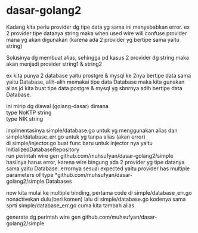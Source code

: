 # dasar-golang2
Kadang kita perlu provider dg tipe data yg sama ini menyebabkan error. ex 2 provider tipe datanya string maka when used wire will confuse provider mana yg akan digunakan (karena ada 2 provider yg bertipe sama yaitu string)

Solusinya dg membuat alias, sehingga pd kasus 2 provider dg string maka akan menjadi provider string1 & string2

ex kita punya 2 database yaitu prostgre & mysql ke 2nya bertipe data sama yaitu Database, alih-alih memakai tipe data Database maka kita gunakan alias jd kita buat tipe data postgre & mysql yg sbnrnya adlh bertipe data Database.

ini mirip dg diawal (golang-dasar) dimana<br>
type NoKTP string<br>
type NIK string<br>


implmentasinya simple/database.go untuk yg menggunakan alias dan simple/database_err.go untuk yg tanpa alias (akan error)<br>
di simple/injector.go buat func baru untuk injector nya yaitu InitializedDatabaseRepository<br>
run perintah wire gen github.com/muhsufyan/dasar-golang2/simple<br>
hasilnya harus error, karena wire bingung ada 2 provider yg tipe datanya sama yaitu Database. errornya sesuai expected yaitu provider has multiple parameters of type *github.com/muhsufyan/dasar-golang2/simple.Databases<br>

now kita mulai ke multiple binding, pertama code di simple/database_err.go nonactivekan dulu(beri komen) lalu di simple/database.go kodenya sama sprti simple/database_err.go cuma kita tambah alias<br>

generate dg perintah wire gen github.com/muhsufyan/dasar-golang2/simple
